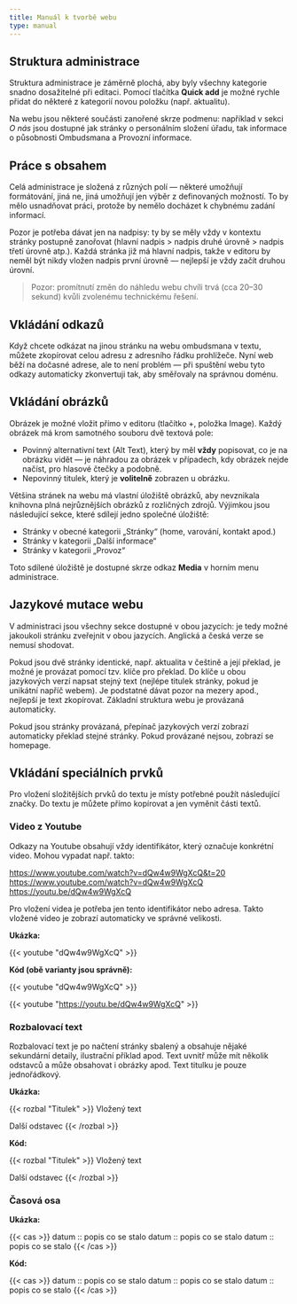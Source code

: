 ```yaml
---
title: Manuál k tvorbě webu
type: manual
---
```


## Struktura administrace

Struktura administrace je záměrně plochá, aby byly všechny kategorie snadno dosažitelné při editaci. Pomocí tlačítka **Quick add** je možné rychle přidat do některé z kategorií novou položku (např. aktualitu).

Na webu jsou některé součásti zanořené skrze podmenu: například v sekci _O nás_ jsou dostupné jak stránky o personálním složení úřadu, tak informace o působnosti Ombudsmana a Provozní informace.

## Práce s obsahem

Celá administrace je složená z různých polí — některé umožňují formátování, jiná ne, jiná umožňují jen výběr z definovaných možností. To by mělo usnadňovat práci, protože by nemělo docházet k chybnému zadání informací.

Pozor je potřeba dávat jen na nadpisy: ty by se měly vždy v kontextu stránky postupně zanořovat (hlavní nadpis > nadpis druhé úrovně > nadpis třetí úrovně atp.). Každá stránka již má hlavní nadpis, takže v editoru by neměl být nikdy vložen nadpis první úrovně — nejlepší je vždy začít druhou úrovní.

> Pozor: promítnutí změn do náhledu webu chvíli trvá (cca 20–30 sekund) kvůli zvolenému technickému řešení.

## Vkládání odkazů

Když chcete odkázat na jinou stránku na webu ombudsmana v textu, můžete zkopírovat celou adresu z adresního řádku prohlížeče. Nyní web běží na dočasné adrese, ale to není problém — při spuštění webu tyto odkazy automaticky zkonvertuji tak, aby směřovaly na správnou doménu.

## Vkládání obrázků

Obrázek je možné vložit přímo v editoru (tlačítko +, položka Image). Každý obrázek má krom samotného souboru dvě textová pole:

- Povinný alternativní text (Alt Text), který by měl **vždy** popisovat, co je na obrázku vidět — je náhradou za obrázek v případech, kdy obrázek nejde načíst, pro hlasové čtečky a podobně.
- Nepovinný titulek, který je **volitelně** zobrazen u obrázku.

Většina stránek na webu má vlastní úložiště obrázků, aby nevznikala knihovna plná nejrůznějších obrázků z rozličných zdrojů. Výjimkou jsou následující sekce, které sdílejí jedno společné úložiště:

- Stránky v obecné kategorii „Stránky“ (home, varování, kontakt apod.)
- Stránky v kategorii „Další informace“
- Stránky v kategorii „Provoz“

Toto sdílené úložiště je dostupné skrze odkaz **Media** v horním menu administrace.

## Jazykové mutace webu

V administraci jsou všechny sekce dostupné v obou jazycích: je tedy možné jakoukoli stránku zveřejnit v obou jazycích. Anglická a česká verze se nemusí shodovat.

Pokud jsou dvě stránky identické, např. aktualita v češtině a její překlad, je možné je provázat pomocí tzv. klíče pro překlad. Do klíče u obou jazykových verzí napsat stejný text (nejlépe titulek stránky, pokud je unikátní napříč webem). Je podstatné dávat pozor na mezery apod., nejlepší je text zkopírovat. Základní struktura webu je provázaná automaticky.

Pokud jsou stránky provázaná, přepínač jazykových verzí zobrazí automaticky překlad stejné stránky. Pokud provázané nejsou, zobrazí se homepage.

## Vkládání speciálních prvků

Pro vložení složitějších prvků do textu je místy potřebné použít následující značky. Do textu je můžete přímo kopírovat a jen vyměnit části textů.

### Video z Youtube

Odkazy na Youtube obsahují vždy identifikátor, který označuje konkrétní video. Mohou vypadat např. takto:

https://www.youtube.com/watch?v=dQw4w9WgXcQ&t=20
https://www.youtube.com/watch?v=dQw4w9WgXcQ
https://youtu.be/dQw4w9WgXcQ

Pro vložení videa je potřeba jen tento identifikátor nebo adresa. Takto vložené video je zobrazí automaticky ve správné velikosti.

**Ukázka:**

{{< youtube "dQw4w9WgXcQ" >}}

**Kód (obě varianty jsou správně):**

&#123;&#123;< youtube "dQw4w9WgXcQ" >&#125;&#125;

&#123;&#123;< youtube "https://youtu.be/dQw4w9WgXcQ" >&#125;&#125;

### Rozbalovací text

Rozbalovací text je po načtení stránky sbalený a obsahuje nějaké sekundární detaily, ilustrační příklad apod. Text uvnitř může mít několik odstavců a může obsahovat i obrázky apod. Text titulku je pouze jednořádkový.

**Ukázka:**

{{< rozbal "Titulek" >}}
Vložený text

Další odstavec
{{< /rozbal >}}

**Kód:**

&#123;&#123;< rozbal "Titulek" >&#125;&#125;
Vložený text

Další odstavec
&#123;&#123;< /rozbal >&#125;&#125;

### Časová osa

**Ukázka:**

{{< cas >}}
datum :: popis co se stalo
datum :: popis co se stalo
datum :: popis co se stalo
{{< /cas >}}

**Kód:**

&#123;&#123;< cas >&#125;&#125;
datum :: popis co se stalo
datum :: popis co se stalo
datum :: popis co se stalo
&#123;&#123;< /cas >&#125;&#125;
